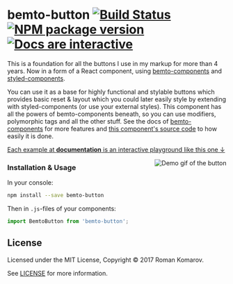 # bemto-button [![Build Status][build]][build-link] [![NPM package version][version]][version-link] [![Docs are interactive][docs-shield]][docs-link]

[build]: https://travis-ci.org/bemto/bemto-button.svg?branch=master
[build-link]: https://travis-ci.org/bemto/bemto-button
[version]: https://img.shields.io/npm/v/bemto-button.svg
[version-link]: https://www.npmjs.com/package/bemto-button
[docs-shield]: https://img.shields.io/badge/docs_are-interactive-66C764.svg
[docs-link]: http://kizu.ru/bemto-components/#bemtobutton

This is a foundation for all the buttons I use in my markup for more than 4 years. Now in a form of a React component, using [bemto-components](https://github.com/kizu/bemto-components) and [styled-components](https://www.styled-components.com/).

You can use it as a base for highly functional and stylable buttons which provides basic reset & layout which you could later easily style by extending with styled-components (or use your external styles). This component has all the powers of bemto-components beneath, so you can use modifiers, polymorphic tags and all the other stuff. See the docs of [bemto-components](http://kizu.ru/bemto-components/#elements) for more features and [this component's source code](https://github.com/bemto/bemto-button) to how easily it is done.

[Each example at **documentation** is an interactive playground like this one ↓](http://kizu.ru/bemto-components/#bemtobutton)

[<img align='right' src='https://user-images.githubusercontent.com/177485/33218860-7d677632-d13f-11e7-81ff-457ab2d21837.gif' alt='Demo gif of the button' title='Demo gif of the button' />](http://kizu.ru/bemto-components/#bemtobutton)

### Installation & Usage

In your console:

``` sh
npm install --save bemto-button
```

Then in `.js`-files of your components:

``` js static
import BemtoButton from 'bemto-button';
```

## License

Licensed under the MIT License, Copyright © 2017 Roman Komarov.

See [LICENSE](./) for more information.
